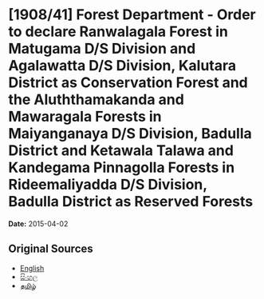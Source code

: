 # [1908/41] Forest Department - Order to declare Ranwalagala Forest in Matugama D/S Division and Agalawatta D/S Division, Kalutara District as Conservation Forest and the Aluththamakanda and Mawaragala Forests in Maiyanganaya D/S Division, Badulla District and Ketawala Talawa and Kandegama Pinnagolla Forests in Rideemaliyadda D/S Division, Badulla District as Reserved Forests

**Date:** 2015-04-02

## Original Sources

- [English](https://documents.gov.lk/view/extra-gazettes/2015/4/1908-41_E.pdf)
- [සිංහල](https://documents.gov.lk/view/extra-gazettes/2015/4/1908-41_S.pdf)
- [தமிழ்](https://documents.gov.lk/view/extra-gazettes/2015/4/1908-41_T.pdf)

